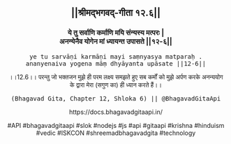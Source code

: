 <center><h2>||श्रीमद्‍भगवद्‍-गीता १२.६||</h2>
<h3>ये तु सर्वाणि कर्माणि मयि संन्यस्य मत्परः |<br/>अनन्येनैव योगेन मां ध्यायन्त उपासते ||१२-६||</h3>
<pre>ye tu sarvāṇi karmāṇi mayi saṃnyasya matparaḥ .<br/>ananyenaiva yogena māṃ dhyāyanta upāsate ||12-6||</pre>
<p>।।12.6।। परन्तु जो भक्तजन मुझे ही परम लक्ष्य समझते हुए सब कर्मों को मुझे अर्पण करके अनन्ययोग के द्वारा मेरा (सगुण का) ही ध्यान करते हैं।।</p>
<pre>(Bhagavad Gita, Chapter 12, Shloka 6) || @BhagavadGitaApi</pre><p>https://docs.bhagavadgitaapi.in/</p><p>#API #bhagavadgitaapi #slok #nodejs #js #api #gitaapi #krishna #hinduism #vedic #ISKCON #shreemadbhagavadgita #technology</p></center>